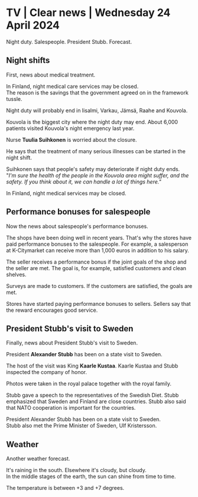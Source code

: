 # TV \| Clear news \| Wednesday 24 April 2024

Night duty. Salespeople. President Stubb. Forecast.

## Night shifts

First, news about medical treatment.

In Finland, night medical care services may be closed.\
The reason is the savings that the government agreed on in the framework tussle.

Night duty will probably end in Iisalmi, Varkau, Jämsä, Raahe and Kouvola.

Kouvola is the biggest city where the night duty may end. About 6,000 patients visited Kouvola's night emergency last year.

Nurse **Tuulia Suihkonen** is worried about the closure.

He says that the treatment of many serious illnesses can be started in the night shift.

Suihkonen says that people's safety may deteriorate if night duty ends.\
"*I'm sure the health of the people in the Kouvola area might suffer, and the safety. If you think about it, we can handle a lot of things here."*

In Finland, night medical services may be closed.

## Performance bonuses for salespeople

Now the news about salespeople's performance bonuses.

The shops have been doing well in recent years. That's why the stores have paid performance bonuses to the salespeople. For example, a salesperson at K-Citymarket can receive more than 1,000 euros in addition to his salary.

The seller receives a performance bonus if the joint goals of the shop and the seller are met. The goal is, for example, satisfied customers and clean shelves.

Surveys are made to customers. If the customers are satisfied, the goals are met.

Stores have started paying performance bonuses to sellers. Sellers say that the reward encourages good service.

## President Stubb's visit to Sweden

Finally, news about President Stubb's visit to Sweden.

President **Alexander Stubb** has been on a state visit to Sweden.

The host of the visit was King **Kaarle Kustaa**. Kaarle Kustaa and Stubb inspected the company of honor.

Photos were taken in the royal palace together with the royal family.

Stubb gave a speech to the representatives of the Swedish Diet. Stubb emphasized that Sweden and Finland are close countries. Stubb also said that NATO cooperation is important for the countries.

President Alexander Stubb has been on a state visit to Sweden.\
Stubb also met the Prime Minister of Sweden, Ulf Kristersson.

## Weather

Another weather forecast.

It's raining in the south. Elsewhere it's cloudy, but cloudy.\
In the middle stages of the earth, the sun can shine from time to time.

The temperature is between +3 and +7 degrees.

